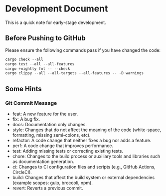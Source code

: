 # Development Document

This is a quick note for early-stage development.

## Before Pushing to GitHub

Please ensure the following commands pass if you have changed the code:

```rust
cargo check --all
cargo test --all --all-features
cargo +nightly fmt -- --check
cargo clippy --all --all-targets --all-features -- -D warnings
```

## Some Hints

### Git Commit Message

+ feat: A new feature for the user.
+ fix: A bug fix.
+ docs: Documentation only changes.
+ style: Changes that do not affect the meaning of the code (white-space, formatting, missing semi-colons, etc).
+ refactor: A code change that neither fixes a bug nor adds a feature.
+ perf: A code change that improves performance.
+ test: Adding missing tests or correcting existing tests.
+ chore: Changes to the build process or auxiliary tools and libraries such as documentation generation.
+ ci: Changes to CI configuration files and scripts (e.g., GitHub Actions, CircleCI).
+ build: Changes that affect the build system or external dependencies (example scopes: gulp, broccoli, npm).
+ revert: Reverts a previous commit.
